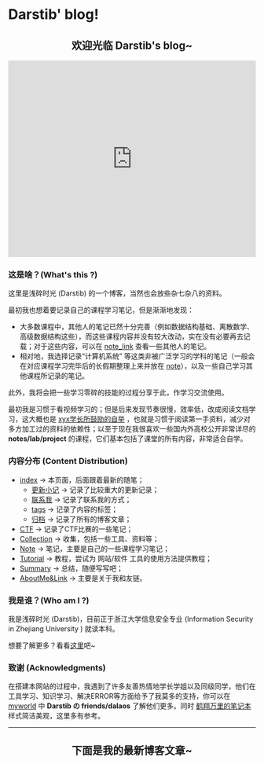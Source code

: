 # Darstib' blog!

<h2 style="text-align: center;">欢迎光临 Darstib's blog~</h2>

<iframe
	Border=0
	Frameborder=0
	Height=400
	Width=100%  
	src="https://darstib.cn/">
</iframe>

### 这是啥？(What's this ?)

这里是浅碎时光 (Darstib) 的一个博客，当然也会放些杂七杂八的资料。

最初我也想着要记录自己的课程学习笔记，但是渐渐地发现：

- 大多数课程中，其他人的笔记已然十分完善（例如数据结构基础、离散数学、高级数据结构这些），而这些课程内容并没有较大改动，实在没有必要再去记载；对于这些内容，可以在 [note_link](collection/note_link.md) 查看一些其他人的笔记。
- 相对地，我选择记录“计算机系统” 等这类非被广泛学习的学科的笔记（一般会在对应课程学习完毕后的长假期整理上来并放在 [note](note/README.md)），以及一些自己学习其他课程所记录的笔记。

此外，我将会把一些学习零碎的技能的过程分享于此，作学习交流使用。

最初我是习惯于看视频学习的；但是后来发现节奏很慢，效率低，改成阅读文档学习，这大概也是 [xyx学长所鼓励的自举](https://xuan-insr.github.io/cpp/cpp_restart/#:~:text=%E7%9A%84%E4%BA%86%EF%BC%8C%E4%BD%86%E6%98%AF-,%E6%88%91%E8%AE%A4%E4%B8%BA%E5%AD%A6%E4%B9%A0%E4%B8%80%E9%97%A8%E7%9F%A5%E8%AF%86%E7%9A%84%E9%87%8D%E8%A6%81%E8%8A%82%E7%82%B9%E6%98%AF%E3%80%8C%E8%87%AA%E4%B8%BE%E3%80%8D,-%E3%80%82%E6%94%BE%E5%88%B0%20C%2B%2B%20%E6%9D%A5%E8%AF%B4) ，也就是习惯于阅读第一手资料，减少对多方加工过的资料的依赖性；以至于现在我很喜欢一些国内外高校公开非常详尽的 **notes/lab/project** 的课程，它们基本包括了课堂的所有内容，非常适合自学。

### 内容分布 (Content Distribution)

- [index](index.md) -> 本页面，后面跟着最新的随笔；
    - [更新小记](changelog.md) -> 记录了比较重大的更新记录；
    - [联系我](connect_me.md) -> 记录了联系我的方式；
    - [tags](tags.md) -> 记录了内容的标签；
    - [归档](https://darstib.github.io/blog/archive/2024/) -> 记录了所有的博客文章；
- [CTF](CTF/README.md) -> 记录了CTF比赛的一些笔记；
- [Collection](collection/README.md) -> 收集，包括一些工具、资料等；
- [Note](note/README.md) -> 笔记，主要是自己的一些课程学习笔记；
- [Tutorial](tutorial/README.md) -> 教程，尝试为 网站/软件 工具的使用方法提供教程；
- [Summary](summary/README.md) -> 总结，随便写写吧；
- [AboutMe&Link](https://darstib.github.io/myworld/) -> 主要是关于我和友链。

### 我是谁？(Who am I ?)

我是浅碎时光 (Darstib)，目前正于浙江大学信息安全专业 (Information Security in Zhejiang University ) 就读本科。

想要了解更多？看看[这里](https://darstib.github.io/)吧~

### 致谢 (Acknowledgments)

在搭建本网站的过程中，我遇到了许多友善热情地学长学姐以及同级同学，他们在工具学习、知识学习、解决ERROR等方面给予了我莫多的支持，你可以在 [myworld](https://darstib.github.io/myworld) 中 **Darstib の friends/dalaos** 了解他们更多。同时 [鹤翔万里的笔记本](https://note.tonycrane.cc/) 样式简洁美观，这里多有参考。

*** 

<h2 style="text-align: center;">下面是我的最新博客文章~</h2>